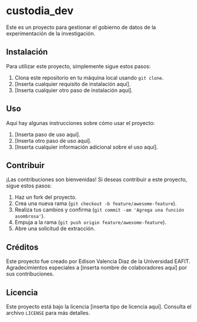# custodia_dev


Este es un proyecto para gestionar el gobierno de datos de la experimentación de la investigación.

## Instalación

Para utilizar este proyecto, simplemente sigue estos pasos:

1. Clona este repositorio en tu máquina local usando `git clone`.
2. [Inserta cualquier requisito de instalación aquí].
3. [Inserta cualquier otro paso de instalación aquí].

## Uso

Aquí hay algunas instrucciones sobre cómo usar el proyecto:

1. [Inserta paso de uso aquí].
2. [Inserta otro paso de uso aquí].
3. [Inserta cualquier información adicional sobre el uso aquí].

## Contribuir

¡Las contribuciones son bienvenidas! Si deseas contribuir a este proyecto, sigue estos pasos:

1. Haz un fork del proyecto.
2. Crea una nueva rama (`git checkout -b feature/awesome-feature`).
3. Realiza tus cambios y confirma (`git commit -am 'Agrega una función asombrosa'`).
4. Empuja a la rama (`git push origin feature/awesome-feature`).
5. Abre una solicitud de extracción.

## Créditos

Este proyecto fue creado por Edison Valencia Diaz de la Universidad EAFIT. Agradecimientos especiales a [inserta nombre de colaboradores aquí] por sus contribuciones.

## Licencia

Este proyecto está bajo la licencia [inserta tipo de licencia aquí]. Consulta el archivo `LICENSE` para más detalles.
